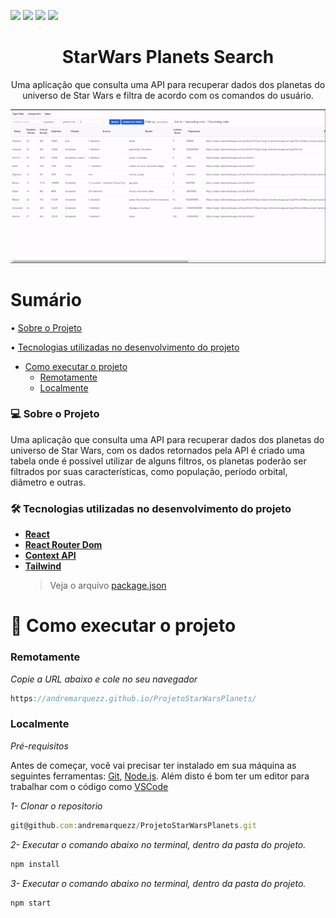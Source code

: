 <img src="https://img.shields.io/github/issues/andremarquezz/ProjetoStarWarsPlanets"/> <img src="https://img.shields.io/github/forks/andremarquezz/ProjetoStarWarsPlanets"/> <img src="https://img.shields.io/github/stars/andremarquezz/ProjetoStarWarsPlanets"/> <img src="https://img.shields.io/github/license/andremarquezz/ProjetoStarWarsPlanets"/> 

<h1 align="center">StarWars Planets Search</h1>
<p align="center">Uma aplicação que consulta uma API para recuperar dados dos planetas do universo de Star Wars e filtra de acordo com os comandos do usuário.</p>
<p align="center"> 
  <img src="src/StarWarsPlanets.gif">
 </p>

# Sumário

• [Sobre o Projeto](#-sobre-o-projeto)

• [Tecnologias utilizadas no desenvolvimento do projeto](#-tecnologias-utilizadas-no-desenvolvimento-do-projeto)

- [Como executar o projeto](#-como-executar-o-projeto)
  - [Remotamente](#remotamente)
  - [Localmente](#localmente)

### 💻 Sobre o Projeto

<p>Uma aplicação que consulta uma API para recuperar dados dos planetas do universo de Star Wars, com os dados retornados pela API é criado uma tabela onde é possivel utilizar de alguns filtros, os planetas poderão ser filtrados por suas características, como população, período orbital, diâmetro e outras.</p>

### 🛠 Tecnologias utilizadas no desenvolvimento do projeto

- **[React](https://github.com/facebook/react)**
- **[React Router Dom](https://github.com/ReactTraining/react-router/tree/master/packages/react-router-dom)**
- **[Context API](https://tailwindcss.com/)**
- **[Tailwind](https://getbootstrap.com/)**
  > Veja o arquivo [package.json](https://github.com/andremarquezz/ProjetoStarWarsPlanets/blob/main/package.json)

# 🚀 Como executar o projeto

### Remotamente

_Copie a URL abaixo e cole no seu navegador_

```jsx
https://andremarquezz.github.io/ProjetoStarWarsPlanets/
```

### Localmente

_Pré-requisitos_

Antes de começar, você vai precisar ter instalado em sua máquina as seguintes ferramentas:
[Git](https://git-scm.com), [Node.js](https://nodejs.org/en/).
Além disto é bom ter um editor para trabalhar com o código como [VSCode](https://code.visualstudio.com/)

_1- Clonar o repositorio_

```jsx
git@github.com:andremarquezz/ProjetoStarWarsPlanets.git
```

_2- Executar o comando abaixo no terminal, dentro da pasta do projeto._

```jsx
npm install
```

_3- Executar o comando abaixo no terminal, dentro da pasta do projeto._

```jsx
npm start
```
